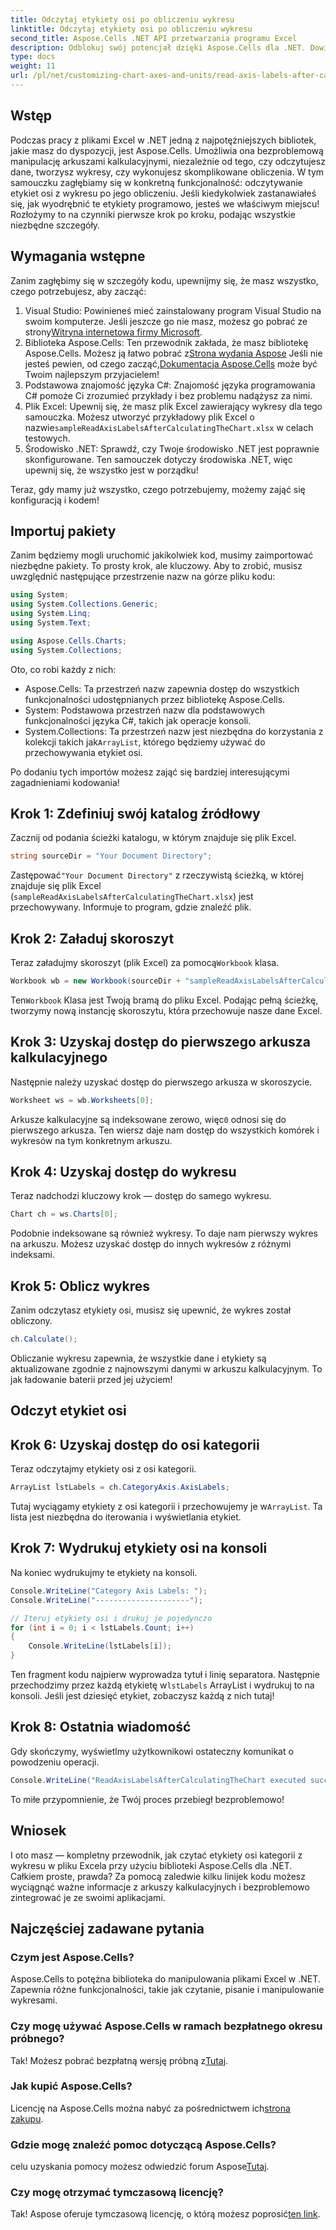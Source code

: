 ```yaml
---
title: Odczytaj etykiety osi po obliczeniu wykresu
linktitle: Odczytaj etykiety osi po obliczeniu wykresu
second_title: Aspose.Cells .NET API przetwarzania programu Excel
description: Odblokuj swój potencjał dzięki Aspose.Cells dla .NET. Dowiedz się, jak łatwo czytać etykiety osi wykresu w naszym szczegółowym przewodniku krok po kroku.
type: docs
weight: 11
url: /pl/net/customizing-chart-axes-and-units/read-axis-labels-after-calculating-chart/
---
```

## Wstęp

Podczas pracy z plikami Excel w .NET jedną z najpotężniejszych bibliotek, jakie masz do dyspozycji, jest Aspose.Cells. Umożliwia ona bezproblemową manipulację arkuszami kalkulacyjnymi, niezależnie od tego, czy odczytujesz dane, tworzysz wykresy, czy wykonujesz skomplikowane obliczenia. W tym samouczku zagłębiamy się w konkretną funkcjonalność: odczytywanie etykiet osi z wykresu po jego obliczeniu. Jeśli kiedykolwiek zastanawiałeś się, jak wyodrębnić te etykiety programowo, jesteś we właściwym miejscu! Rozłożymy to na czynniki pierwsze krok po kroku, podając wszystkie niezbędne szczegóły.

## Wymagania wstępne

Zanim zagłębimy się w szczegóły kodu, upewnijmy się, że masz wszystko, czego potrzebujesz, aby zacząć:

1.  Visual Studio: Powinieneś mieć zainstalowany program Visual Studio na swoim komputerze. Jeśli jeszcze go nie masz, możesz go pobrać ze strony[Witryna internetowa firmy Microsoft](https://visualstudio.microsoft.com/).
2.  Biblioteka Aspose.Cells: Ten przewodnik zakłada, że masz bibliotekę Aspose.Cells. Możesz ją łatwo pobrać z[Strona wydania Aspose](https://releases.aspose.com/cells/net/) Jeśli nie jesteś pewien, od czego zacząć,[Dokumentacja Aspose.Cells](https://reference.aspose.com/cells/net/) może być Twoim najlepszym przyjacielem!
3. Podstawowa znajomość języka C#: Znajomość języka programowania C# pomoże Ci zrozumieć przykłady i bez problemu nadążysz za nimi.
4.  Plik Excel: Upewnij się, że masz plik Excel zawierający wykresy dla tego samouczka. Możesz utworzyć przykładowy plik Excel o nazwie`sampleReadAxisLabelsAfterCalculatingTheChart.xlsx` w celach testowych.
5. Środowisko .NET: Sprawdź, czy Twoje środowisko .NET jest poprawnie skonfigurowane. Ten samouczek dotyczy środowiska .NET, więc upewnij się, że wszystko jest w porządku!

Teraz, gdy mamy już wszystko, czego potrzebujemy, możemy zająć się konfiguracją i kodem!

## Importuj pakiety

Zanim będziemy mogli uruchomić jakikolwiek kod, musimy zaimportować niezbędne pakiety. To prosty krok, ale kluczowy. Aby to zrobić, musisz uwzględnić następujące przestrzenie nazw na górze pliku kodu:

```csharp
using System;
using System.Collections.Generic;
using System.Linq;
using System.Text;

using Aspose.Cells.Charts;
using System.Collections;
```

Oto, co robi każdy z nich:
- Aspose.Cells: Ta przestrzeń nazw zapewnia dostęp do wszystkich funkcjonalności udostępnianych przez bibliotekę Aspose.Cells.
- System: Podstawowa przestrzeń nazw dla podstawowych funkcjonalności języka C#, takich jak operacje konsoli.
-  System.Collections: Ta przestrzeń nazw jest niezbędna do korzystania z kolekcji takich jak`ArrayList`, którego będziemy używać do przechowywania etykiet osi.

Po dodaniu tych importów możesz zająć się bardziej interesującymi zagadnieniami kodowania!

## Krok 1: Zdefiniuj swój katalog źródłowy

Zacznij od podania ścieżki katalogu, w którym znajduje się plik Excel. 

```csharp
string sourceDir = "Your Document Directory";
```
 Zastępować`"Your Document Directory"` z rzeczywistą ścieżką, w której znajduje się plik Excel (`sampleReadAxisLabelsAfterCalculatingTheChart.xlsx`) jest przechowywany. Informuje to program, gdzie znaleźć plik.

## Krok 2: Załaduj skoroszyt

 Teraz załadujmy skoroszyt (plik Excel) za pomocą`Workbook` klasa.

```csharp
Workbook wb = new Workbook(sourceDir + "sampleReadAxisLabelsAfterCalculatingTheChart.xlsx");
```
 Ten`Workbook` Klasa jest Twoją bramą do pliku Excel. Podając pełną ścieżkę, tworzymy nową instancję skoroszytu, która przechowuje nasze dane Excel.

## Krok 3: Uzyskaj dostęp do pierwszego arkusza kalkulacyjnego

Następnie należy uzyskać dostęp do pierwszego arkusza w skoroszycie.

```csharp
Worksheet ws = wb.Worksheets[0];
```
 Arkusze kalkulacyjne są indeksowane zerowo, więc`0` odnosi się do pierwszego arkusza. Ten wiersz daje nam dostęp do wszystkich komórek i wykresów na tym konkretnym arkuszu.

## Krok 4: Uzyskaj dostęp do wykresu

Teraz nadchodzi kluczowy krok — dostęp do samego wykresu.

```csharp
Chart ch = ws.Charts[0];
```
Podobnie indeksowane są również wykresy. To daje nam pierwszy wykres na arkuszu. Możesz uzyskać dostęp do innych wykresów z różnymi indeksami.

## Krok 5: Oblicz wykres

Zanim odczytasz etykiety osi, musisz się upewnić, że wykres został obliczony.

```csharp
ch.Calculate();
```
Obliczanie wykresu zapewnia, że wszystkie dane i etykiety są aktualizowane zgodnie z najnowszymi danymi w arkuszu kalkulacyjnym. To jak ładowanie baterii przed jej użyciem!

## Odczyt etykiet osi

## Krok 6: Uzyskaj dostęp do osi kategorii

Teraz odczytajmy etykiety osi z osi kategorii.

```csharp
ArrayList lstLabels = ch.CategoryAxis.AxisLabels;
```
 Tutaj wyciągamy etykiety z osi kategorii i przechowujemy je w`ArrayList`. Ta lista jest niezbędna do iterowania i wyświetlania etykiet.

## Krok 7: Wydrukuj etykiety osi na konsoli

Na koniec wydrukujmy te etykiety na konsoli.

```csharp
Console.WriteLine("Category Axis Labels: ");
Console.WriteLine("---------------------");

// Iteruj etykiety osi i drukuj je pojedynczo
for (int i = 0; i < lstLabels.Count; i++)
{
    Console.WriteLine(lstLabels[i]);
}
```
Ten fragment kodu najpierw wyprowadza tytuł i linię separatora. Następnie przechodzimy przez każdą etykietę w`lstLabels` ArrayList i wydrukuj to na konsoli. Jeśli jest dziesięć etykiet, zobaczysz każdą z nich tutaj!

## Krok 8: Ostatnia wiadomość

Gdy skończymy, wyświetlmy użytkownikowi ostateczny komunikat o powodzeniu operacji.

```csharp
Console.WriteLine("ReadAxisLabelsAfterCalculatingTheChart executed successfully.");
```
To miłe przypomnienie, że Twój proces przebiegł bezproblemowo!

## Wniosek

I oto masz — kompletny przewodnik, jak czytać etykiety osi kategorii z wykresu w pliku Excela przy użyciu biblioteki Aspose.Cells dla .NET. Całkiem proste, prawda? Za pomocą zaledwie kilku linijek kodu możesz wyciągnąć ważne informacje z arkuszy kalkulacyjnych i bezproblemowo zintegrować je ze swoimi aplikacjami.

## Najczęściej zadawane pytania

### Czym jest Aspose.Cells?
Aspose.Cells to potężna biblioteka do manipulowania plikami Excel w .NET. Zapewnia różne funkcjonalności, takie jak czytanie, pisanie i manipulowanie wykresami.

### Czy mogę używać Aspose.Cells w ramach bezpłatnego okresu próbnego?
 Tak! Możesz pobrać bezpłatną wersję próbną z[Tutaj](https://releases.aspose.com/).

### Jak kupić Aspose.Cells?
 Licencję na Aspose.Cells można nabyć za pośrednictwem ich[strona zakupu](https://purchase.aspose.com/buy).

### Gdzie mogę znaleźć pomoc dotyczącą Aspose.Cells?
 celu uzyskania pomocy możesz odwiedzić forum Aspose[Tutaj](https://forum.aspose.com/c/cells/9).

### Czy mogę otrzymać tymczasową licencję?
 Tak! Aspose oferuje tymczasową licencję, o którą możesz poprosić[ten link](https://purchase.aspose.com/temporary-license/).